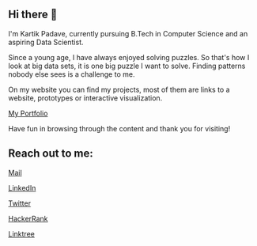 ## Hi there 👋

I'm Kartik Padave, currently pursuing B.Tech in Computer Science and an aspiring Data Scientist.

Since a young age, I have always enjoyed solving puzzles. So that's how I look at big data sets, it is one big puzzle I want to solve. Finding patterns nobody else sees is a challenge to me.

On my website you can find my projects, most of them are links to a website, prototypes or interactive visualization.

<a href="https://cryptoleo-3000.github.io/kartikpadave-portfolio/" target="_blank">My Portfolio</a>

Have fun in browsing through the content and thank you for visiting!

## Reach out to me:

<a href="https://mail.google.com/mail/?view=cm&fs=1&to=kartikpadave.developer@gmail.com&bcc=padavekartik@gmail.com" target="_blank">Mail</a>

<a href="https://www.linkedin.com/in/kartikpadave/" target="_blank">LinkedIn</a>

 <a href="https://twitter.com/ShinigamileoK" target="_blank">Twitter</a>
 
 <a href="https://www.hackerrank.com/KartikPadave" target="_blank">HackerRank</a>
 
<a href="https://linktr.ee/ShinigamiLeo" target="_blank">Linktree</a>
<!--
**CryptoLeo-3000/CryptoLeo-3000** is a ✨ _special_ ✨ repository because its `README.md` (this file) appears on your GitHub profile.

Here are some ideas to get you started:

- 🔭 I’m currently working on ...
- 🌱 I’m currently learning ...
- 👯 I’m looking to collaborate on ...
- 🤔 I’m looking for help with ...
- 💬 Ask me about ...
- 📫 How to reach me: ...
- 😄 Pronouns: ...
- ⚡ Fun fact: ...
-->
